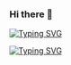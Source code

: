 ### Hi there 👋

[![Typing SVG](https://readme-typing-svg.herokuapp.com?font=Poppins&weight=600&size=40&duration=2000&center=true&multiline=true&repeat=false&random=false&width=435&height=65&lines=Hey%2C+I'm+Vivek+Gupta)](https://git.io/typing-svg)

[![Typing SVG](https://readme-typing-svg.herokuapp.com?font=Poppins&weight=600&duration=2000&repeat=false&random=false&width=435&height=65&lines=Front-End+Software+Developer;Passionate+Web+Developer)](https://git.io/typing-svg)

<!--
**Vivekgupta29/Vivekgupta29** is a ✨ _special_ ✨ repository because its `README.md` (this file) appears on your GitHub profile.

Here are some ideas to get you started:

- 🔭 I’m currently working on ...
- 🌱 I’m currently learning ...
- 👯 I’m looking to collaborate on ...
- 🤔 I’m looking for help with ...
- 💬 Ask me about ...
- 📫 How to reach me: ...
- 😄 Pronouns: ...
- ⚡ Fun fact: ...
-->
